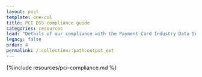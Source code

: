 ```yaml
---
layout: post
template: one-col
title: PCI DSS compliance guide
categories: resources
lead: "Details of our compliance with the Payment Card Industry Data Security Standard"
legacy: false
order: 4
permalink: /:collection/:path:output_ext
---
```



{%include resources/pci-compliance.md %}
